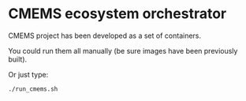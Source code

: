 # CMEMS ecosystem orchestrator

CMEMS project has been developed as a set of containers.

You could run them all manually (be sure images have been previously built).

Or just type:
    
    ./run_cmems.sh

